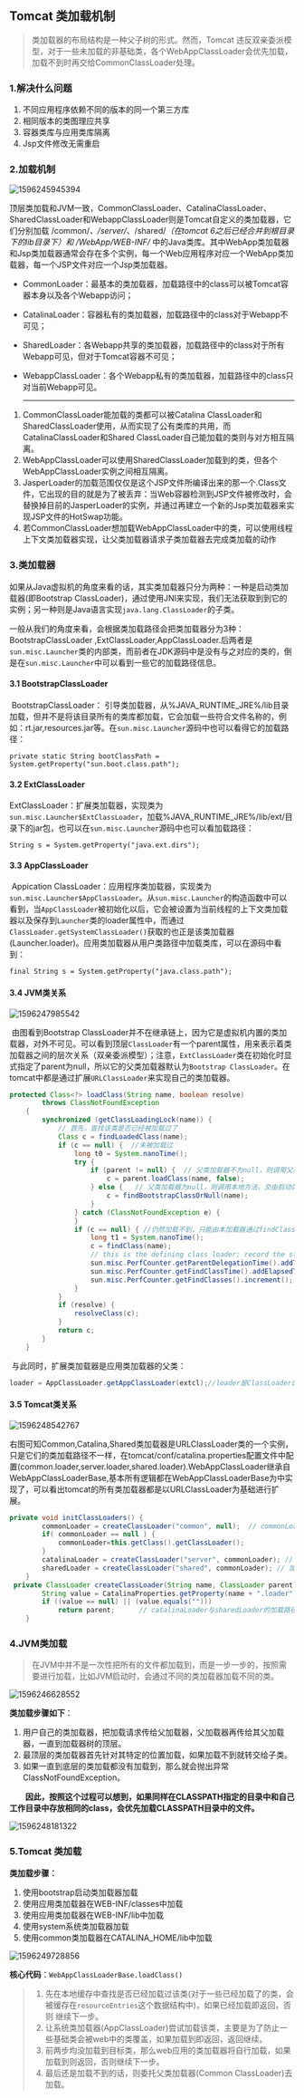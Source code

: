 ## Tomcat 类加载机制

> 类加载器的布局结构是一种父子树的形式。然而，Tomcat 违反双亲委派模型，对于一些未加载的非基础类，各个WebAppClassLoader会优先加载，加载不到时再交给CommonClassLoader处理。

### 1.解决什么问题

1. 不同应用程序依赖不同的版本的同一个第三方库
2. 相同版本的类图理应共享
3. 容器类库与应用类库隔离
4. Jsp文件修改无需重启

### 2.加载机制

![1596245945394](C:\Users\xuan\AppData\Roaming\Typora\typora-user-images\1596245945394.png)

​	顶层类加载和JVM一致，CommonClassLoader、CatalinaClassLoader、SharedClassLoader和WebappClassLoader则是Tomcat自定义的类加载器，它们分别加载 /common/*、/server/*、/shared/*（在tomcat 6之后已经合并到根目录下的lib目录下）和 /WebApp/WEB-INF/* 中的Java类库。其中WebApp类加载器和Jsp类加载器通常会存在多个实例，每一个Web应用程序对应一个WebApp类加载器，每一个JSP文件对应一个Jsp类加载器。

- CommonLoader：最基本的类加载器，加载路径中的class可以被Tomcat容器本身以及各个Webapp访问；

- CatalinaLoader：容器私有的类加载器，加载路径中的class对于Webapp不可见；

- SharedLoader：各Webapp共享的类加载器，加载路径中的class对于所有Webapp可见，但对于Tomcat容器不可见；

- WebappClassLoader：各个Webapp私有的类加载器，加载路径中的class只对当前Webapp可见。

  ---

1. CommonClassLoader能加载的类都可以被Catalina ClassLoader和SharedClassLoader使用，从而实现了公有类库的共用，而CatalinaClassLoader和Shared ClassLoader自己能加载的类则与对方相互隔离。
2. WebAppClassLoader可以使用SharedClassLoader加载到的类，但各个WebAppClassLoader实例之间相互隔离。
3. JasperLoader的加载范围仅仅是这个JSP文件所编译出来的那一个.Class文件，它出现的目的就是为了被丢弃：当Web容器检测到JSP文件被修改时，会替换掉目前的JasperLoader的实例，并通过再建立一个新的Jsp类加载器来实现JSP文件的HotSwap功能。
4. 若CommonClassLoader想加载WebAppClassLoader中的类，可以使用线程上下文类加载器实现，让父类加载器请求子类加载器去完成类加载的动作

### 3.类加载器

​	如果从Java虚拟机的角度来看的话，其实类加载器只分为两种：一种是启动类加载器(即Bootstrap ClassLoader)，通过使用JNI来实现，我们无法获取到到它的实例；另一种则是Java语言实现`java.lang.ClassLoader`的子类。

​	一般从我们的角度来看，会根据类加载路径会把类加载器分为3种：BootstrapClassLoader ,ExtClassLoader,AppClassLoader.后两者是`sun.misc.Launcher`类的内部类，而前者在JDK源码中是没有与之对应的类的，倒是在`sun.misc.Launcher`中可以看到一些它的加载路径信息。

#### 3.1 BootstrapClassLoader

​	BootstrapClassLoader： 引导类加载器，从%JAVA_RUNTIME_JRE%/lib目录加载，但并不是将该目录所有的类库都加载，它会加载一些符合文件名称的，例如：rt.jar,resources.jar等。在`sun.misc.Launcher`源码中也可以看得它的加载路径：

`private static String bootClassPath = System.getProperty("sun.boot.class.path");`

#### 3.2 ExtClassLoader

​	ExtClassLoader：扩展类加载器，实现类为`sun.misc.Launcher$ExtClassLoader`，加载%JAVA_RUNTIME_JRE%/lib/ext/目录下的jar包，也可以在`sun.misc.Launcher`源码中也可以看加载路径：

`String s = System.getProperty("java.ext.dirs");`

#### 3.3 AppClassLoader

​	Appication ClassLoader：应用程序类加载器，实现类为`sun.misc.Launcher$AppClassLoader`。从`sun.misc.Launcher`的构造函数中可以看到，当`AppClassLoader`被初始化以后，它会被设置为当前线程的上下文类加载器以及保存到`Launcher`类的loader属性中，而通过`ClassLoader.getSystemClassLoader()`获取的也正是该类加载器(Launcher.loader)。应用类加载器从用户类路径中加载类库，可以在源码中看到：

`final String s = System.getProperty("java.class.path");`

#### 3.4 JVM类关系

![1596247985542](C:\Users\xuan\AppData\Roaming\Typora\typora-user-images\1596247985542.png)

​	由图看到Bootstrap ClassLoader并不在继承链上，因为它是虚拟机内置的类加载器，对外不可见。可以看到顶层`ClassLoader`有一个parent属性，用来表示着类加载器之间的层次关系（双亲委派模型）；注意，`ExtClassLoader`类在初始化时显式指定了parent为null，所以它的父类加载器默认为`Bootstrap ClassLoader`。在tomcat中都是通过扩展`URLClassLoader`来实现自己的类加载器。



```Java
protected Class<?> loadClass(String name, boolean resolve)
        throws ClassNotFoundException
    {
        synchronized (getClassLoadingLock(name)) {
            // 首先，查找该类是否已经被加载过了
            Class c = findLoadedClass(name);
            if (c == null) {  //未被加载过
                long t0 = System.nanoTime();
                try {
                    if (parent != null) {  // 父类加载器不为null，则调用父类加载器尝试加载
                        c = parent.loadClass(name, false);
                    } else {   // 父类加载器为null，则调用本地方法，交由启动类加载器加载，所以说ExtClassLoader的父类加载器为Bootstrap ClassLoader
                        c = findBootstrapClassOrNull(name);
                    }
                } catch (ClassNotFoundException e) {
                }
                if (c == null) { //仍然加载不到，只能由本加载器通过findClass去加载
                    long t1 = System.nanoTime();
                    c = findClass(name);
                    // this is the defining class loader; record the stats
                    sun.misc.PerfCounter.getParentDelegationTime().addTime(t1 - t0);
                    sun.misc.PerfCounter.getFindClassTime().addElapsedTimeFrom(t1);
                    sun.misc.PerfCounter.getFindClasses().increment();
                }
            }
            if (resolve) {
                resolveClass(c);
            }
            return c;
        }
    }
```

​	与此同时，扩展类加载器是应用类加载器的父类：

```Java
loader = AppClassLoader.getAppClassLoader(extcl);//loader是ClassLoader的属性,extcl是扩展类加载器实例
```

#### 3.5 Tomcat类关系

![1596248542767](C:\Users\xuan\AppData\Roaming\Typora\typora-user-images\1596248542767.png)

​	右图可知Common,Catalina,Shared类加载器是URLClassLoader类的一个实例，只是它们的类加载路径不一样，在tomcat/conf/catalina.properties配置文件中配置(common.loader,server.loader,shared.loader).WebAppClassLoader继承自WebAppClassLoaderBase,基本所有逻辑都在WebAppClassLoaderBase为中实现了，可以看出tomcat的所有类加载器都是以URLClassLoader为基础进行扩展。

```java
private void initClassLoaders() {
        commonLoader = createClassLoader("common", null);  // commonLoader的加载路径为common.loader
        if( commonLoader == null ) {
            commonLoader=this.getClass().getClassLoader();
        }
        catalinaLoader = createClassLoader("server", commonLoader); // 加载路径为server.loader，默认为空，父类加载器为commonLoader
        sharedLoader = createClassLoader("shared", commonLoader); // 加载路径为shared.loader，默认为空，父类加载器为commonLoader
    }
 private ClassLoader createClassLoader(String name, ClassLoader parent) throws Exception {
        String value = CatalinaProperties.getProperty(name + ".loader");
        if ((value == null) || (value.equals("")))
            return parent;      // catalinaLoader与sharedLoader的加载路径均为空，所以直接返回commonLoader对象，默认3者为同一个对象
    }
```

### 4.JVM类加载

> 在JVM中并不是一次性把所有的文件都加载到，而是一步一步的，按照需要进行加载，比如JVM启动时，会通过不同的类加载器加载不同的类。

![1596246628552](C:\Users\xuan\AppData\Roaming\Typora\typora-user-images\1596246628552.png)

**类加载步骤如下**：

1. 用户自己的类加载器，把加载请求传给父加载器，父加载器再传给其父加载器，一直到加载器树的顶层。
2. 最顶层的类加载器首先针对其特定的位置加载，如果加载不到就转交给子类。
3. 如果一直到底层的类加载都没有加载到，那么就会抛出异常ClassNotFoundException。

　　**因此，按照这个过程可以想到，如果同样在CLASSPATH指定的目录中和自己工作目录中存放相同的class，会优先加载CLASSPATH目录中的文件。**

![1596248181322](C:\Users\xuan\AppData\Roaming\Typora\typora-user-images\1596248181322.png)

### 5.Tomcat 类加载

**类加载步骤：**

1. 使用bootstrap启动类加载器加载
2. 使用应用类加载器在WEB-INF/classes中加载
3. 使用应用类加载器在WEB-INF/lib中加载
4. 使用system系统类加载器加载
5. 使用common类加载器在CATALINA_HOME/lib中加载

![1596249728856](C:\Users\xuan\AppData\Roaming\Typora\typora-user-images\1596249728856.png)

**核心代码**：`WebAppClassLoaderBase.loadClass()`

> 1. 先在本地缓存中查找是否已经加载过该类(对于一些已经加载了的类，会被缓存在`resourceEntries`这个数据结构中)，如果已经加载即返回，否则 继续下一步。
> 2. 让系统类加载器(AppClassLoader)尝试加载该类，主要是为了防止一些基础类会被web中的类覆盖，如果加载到即返回，返回继续。
> 3. 前两步均没加载到目标类，那么web应用的类加载器将自行加载，如果加载到则返回，否则继续下一步。
> 4. 最后还是加载不到的话，则委托父类加载器(Common ClassLoader)去加载。

